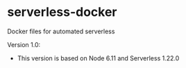 # serverless-docker
Docker files for automated serverless

Version 1.0:
- This version is based on Node 6.11 and Serverless 1.22.0